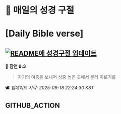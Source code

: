 # 🙏 매일의 성경 구절
# [Daily Bible verse]
## [![README에 성경구절 업데이트](https://github.com/DONGSUKA/first_test/actions/workflows/update-readme-bible.yml/badge.svg)](https://github.com/DONGSUKA/first_test/actions/workflows/update-readme-bible.yml)
<!-- START_BIBLE_VERSE -->
📖 **잠언 9:3**
> 자기의 여종을 보내어 성중 높은 곳에서 불러 이르기를

🕊️ _업데이트 시각: 2025-09-18 22:24:30 KST_
  <!-- END_BIBLE_VERSE -->
## GITHUB_ACTION
